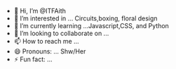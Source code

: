 - 👋 Hi, I’m @ITFAith
- 👀 I’m interested in ... Circuits,boxing, floral design
- 🌱 I’m currently learning ...Javascript,CSS, and Python
- 💞️ I’m looking to collaborate on ...
- 📫 How to reach me ...
- 😄 Pronouns: ... Shw/Her
- ⚡ Fun fact: ...

<!---
ITFAith/ITFAith is a ✨ special ✨ repository because its `README.md` (this file) appears on your GitHub profile.
You can click the Preview link to take a look at your changes.
--->
